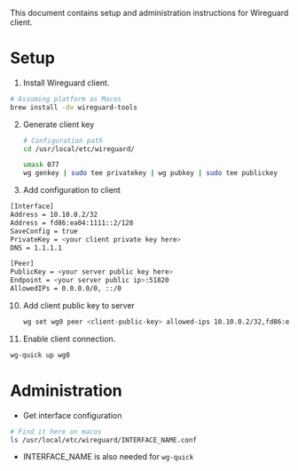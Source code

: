 This document contains setup and administration instructions for Wireguard client.

# Setup

1. Install Wireguard client. 

``` bash
# Assuming platform as Macos
brew install -dv wireguard-tools
```



2. Generate client key

    ``` bash
    # Configuration path
    cd /usr/local/etc/wireguard/
    
    umask 077
    wg genkey | sudo tee privatekey | wg pubkey | sudo tee publickey
    ```

9. Add configuration to client

``` bash
[Interface]
Address = 10.10.0.2/32
Address = fd86:ea04:1111::2/128
SaveConfig = true
PrivateKey = <your client private key here>
DNS = 1.1.1.1

[Peer]
PublicKey = <your server public key here>
Endpoint = <your server public ip>:51820
AllowedIPs = 0.0.0.0/0, ::/0
```

10. Add client public key to server

    ``` bash
    wg set wg0 peer <client-public-key> allowed-ips 10.10.0.2/32,fd86:ea04:1111::2/128
    ```

11. Enable client connection.

``` bash
wg-quick up wg0
```


# Administration

- Get interface configuration

``` bash
# Find it here on macos
ls /usr/local/etc/wireguard/INTERFACE_NAME.conf
```

- INTERFACE_NAME is also needed for `wg-quick`

